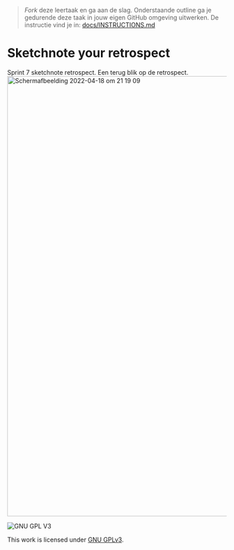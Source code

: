 > _Fork_ deze leertaak en ga aan de slag. Onderstaande outline ga je gedurende deze taak in jouw eigen GitHub omgeving uitwerken. De instructie vind je in: [docs/INSTRUCTIONS.md](docs/INSTRUCTIONS.md)

# Sketchnote your retrospect
<!-- Geef je project een titel en schrijf in één zin wat het is -->
Sprint 7 sketchnote retrospect. Een terug blik op de retrospect. 
<img width="1009" alt="Schermafbeelding 2022-04-18 om 21 19 09" src="https://user-images.githubusercontent.com/90447045/163863658-ea7c4067-5477-4ceb-972d-788077bd3ffa.png">




![GNU GPL V3](https://www.gnu.org/graphics/gplv3-127x51.png)

This work is licensed under [GNU GPLv3](./LICENSE).
